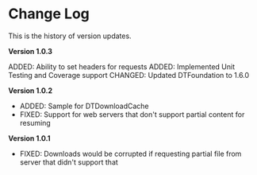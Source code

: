 Change Log
==========

This is the history of version updates.

**Version 1.0.3**

ADDED: Ability to set headers for requests
ADDED: Implemented Unit Testing and Coverage support
CHANGED: Updated DTFoundation to 1.6.0

**Version 1.0.2**

- ADDED: Sample for DTDownloadCache
- FIXED: Support for web servers that don't support partial content for resuming

**Version 1.0.1**

- FIXED: Downloads would be corrupted if requesting partial file from server that didn't support that

